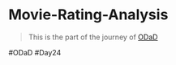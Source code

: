 # Movie-Rating-Analysis

> This is the part of the journey of [ODaD](https://github.com/Zinwaiyan274/One-DS-a-day)

#ODaD
#Day24
